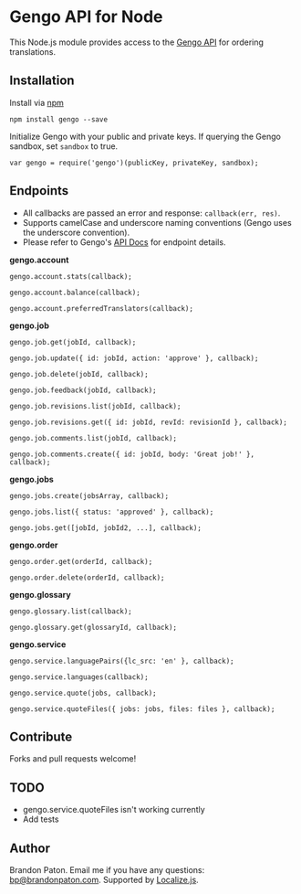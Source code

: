 Gengo API for Node
===========

This Node.js module provides access to the [Gengo API](http://developers.gengo.com/) for ordering translations.

Installation
----------

Install via [npm](http://npmjs.org/)

    npm install gengo --save


Initialize Gengo with your public and private keys. If querying the Gengo sandbox, set `sandbox` to true.

    var gengo = require('gengo')(publicKey, privateKey, sandbox);


Endpoints
----------
  
- All callbacks are passed an error and response: `callback(err, res)`.
- Supports camelCase and underscore naming conventions (Gengo uses the underscore convention).
- Please refer to Gengo's [API Docs](http://developers.gengo.com/v2/api_methods/) for endpoint details.

  
**gengo.account**

    gengo.account.stats(callback);

    gengo.account.balance(callback);

    gengo.account.preferredTranslators(callback);
    
**gengo.job**

    gengo.job.get(jobId, callback);
    
    gengo.job.update({ id: jobId, action: 'approve' }, callback);
    
    gengo.job.delete(jobId, callback);
    
    gengo.job.feedback(jobId, callback);

    gengo.job.revisions.list(jobId, callback);
    
    gengo.job.revisions.get({ id: jobId, revId: revisionId }, callback);
    
    gengo.job.comments.list(jobId, callback);
    
    gengo.job.comments.create({ id: jobId, body: 'Great job!' }, callback);
    
**gengo.jobs**

    gengo.jobs.create(jobsArray, callback);

    gengo.jobs.list({ status: 'approved' }, callback);

    gengo.jobs.get([jobId, jobId2, ...], callback);
    
**gengo.order**

    gengo.order.get(orderId, callback);

    gengo.order.delete(orderId, callback);
    
**gengo.glossary**

    gengo.glossary.list(callback);

    gengo.glossary.get(glossaryId, callback);
    
**gengo.service**

    gengo.service.languagePairs({lc_src: 'en' }, callback);

    gengo.service.languages(callback);

    gengo.service.quote(jobs, callback);

    gengo.service.quoteFiles({ jobs: jobs, files: files }, callback);



Contribute
----------

Forks and pull requests welcome!

TODO
----------
* gengo.service.quoteFiles isn't working currently
* Add tests


Author
----------

Brandon Paton. Email me if you have any questions: [bp@brandonpaton.com](mailto:bp@brandonpaton.com). Supported by [Localize.js](https://localizejs.com/).
